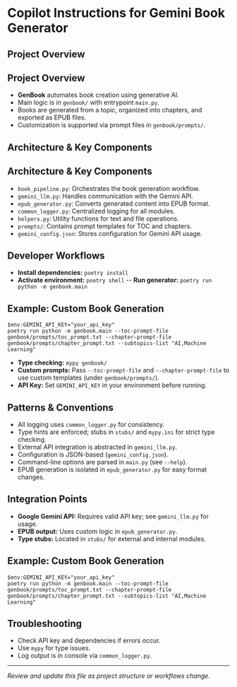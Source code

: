# Copilot Instructions for Gemini Book Generator

## Project Overview
## Project Overview
- **GenBook** automates book creation using generative AI.
- Main logic is in `genbook/` with entrypoint `main.py`.
- Books are generated from a topic, organized into chapters, and exported as EPUB files.
- Customization is supported via prompt files in `genbook/prompts/`.

## Architecture & Key Components
## Architecture & Key Components
- `book_pipeline.py`: Orchestrates the book generation workflow.
- `gemini_llm.py`: Handles communication with the Gemini API.
- `epub_generator.py`: Converts generated content into EPUB format.
- `common_logger.py`: Centralized logging for all modules.
- `helpers.py`: Utility functions for text and file operations.
- `prompts/`: Contains prompt templates for TOC and chapters.
- `gemini_config.json`: Stores configuration for Gemini API usage.

## Developer Workflows
- **Install dependencies:** `poetry install`
- **Activate environment:** `poetry shell`
-- **Run generator:** `poetry run python -m genbook.main`
## Example: Custom Book Generation
```pwsh
$env:GEMINI_API_KEY="your_api_key"
poetry run python -m genbook.main --toc-prompt-file genbook/prompts/toc_prompt.txt --chapter-prompt-file genbook/prompts/chapter_prompt.txt --subtopics-list "AI,Machine Learning"
```
- **Type checking:** `mypy genbook/`
- **Custom prompts:** Pass `--toc-prompt-file` and `--chapter-prompt-file` to use custom templates (under `genbook/prompts/`).
- **API Key:** Set `GEMINI_API_KEY` in your environment before running.

## Patterns & Conventions
- All logging uses `common_logger.py` for consistency.
- Type hints are enforced; stubs in `stubs/` and `mypy.ini` for strict type checking.
- External API integration is abstracted in `gemini_llm.py`.
- Configuration is JSON-based (`gemini_config.json`).
- Command-line options are parsed in `main.py` (see `--help`).
- EPUB generation is isolated in `epub_generator.py` for easy format changes.

## Integration Points
- **Google Gemini API:** Requires valid API key; see `gemini_llm.py` for usage.
- **EPUB output:** Uses custom logic in `epub_generator.py`.
- **Type stubs:** Located in `stubs/` for external and internal modules.

## Example: Custom Book Generation
```pwsh
$env:GEMINI_API_KEY="your_api_key"
poetry run python -m genbook.main --toc-prompt-file genbook/prompts/toc_prompt.txt --chapter-prompt-file genbook/prompts/chapter_prompt.txt --subtopics-list "AI,Machine Learning"
```

## Troubleshooting
- Check API key and dependencies if errors occur.
- Use `mypy` for type issues.
- Log output is in console via `common_logger.py`.

---

_Review and update this file as project structure or workflows change._
